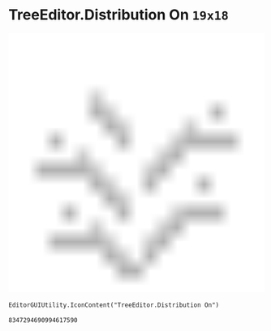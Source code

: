 # TreeEditor.Distribution On `19x18`
<img src="/img/TreeEditor.Distribution%20On.png" width=512 height=512>

``` CSharp
EditorGUIUtility.IconContent("TreeEditor.Distribution On")
```
```
8347294690994617590
```
